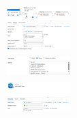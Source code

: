 <p align='center'>
  <img width = '150px', src='LookUp Activity/Lookup_Setiitngs.png'>
</p>
<p align='center'>
  <img width = '150px', src='LookUp Activity/SQLQuery_SaleasLT_Tables.png'>
</p>
<p align='center'>
  <img width = '150px', src='LookUp Activity/LookUp_Activity_Dataset.png'>
</p>
